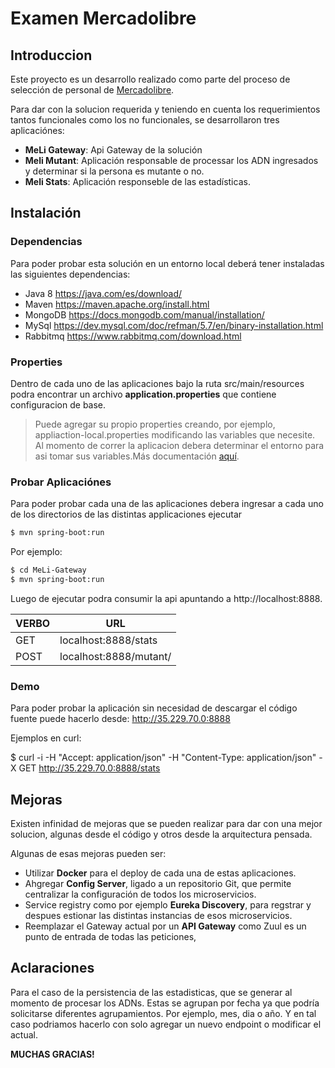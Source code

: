 # Examen Mercadolibre 

## Introduccion
Este proyecto es un desarrollo realizado como parte del proceso de selección de personal de [Mercadolibre](http://mercadolibre.com).

Para dar con la solucion requerida y teniendo en cuenta los requerimientos tantos funcionales como los no funcionales, se desarrollaron tres aplicaciónes:

  - **MeLi Gateway**: Api Gateway de la solución
  - **Meli Mutant**: Aplicación responsable de processar los ADN ingresados y determinar si la persona es mutante o no.
  - **Meli Stats**: Aplicación responseble de las estadísticas.  



## Instalación 
###  Dependencias
Para poder probar esta solución en un entorno local deberá tener instaladas las siguientes dependencias:

  - Java 8 https://java.com/es/download/
  - Maven https://maven.apache.org/install.html
  - MongoDB https://docs.mongodb.com/manual/installation/
  - MySql  https://dev.mysql.com/doc/refman/5.7/en/binary-installation.html
  - Rabbitmq  https://www.rabbitmq.com/download.html
  
 ### Properties 
Dentro de cada uno de las aplicaciones bajo la ruta src/main/resources podra encontrar un archivo **application.properties** que contiene configuracion de base. 

>  Puede agregar su propio properties creando, por ejemplo, appliaction-local.properties modificando las variables que necesite. Al momento de correr la aplicacion debera determinar el entorno para asi tomar sus variables.Más documentación     [aquí](https://docs.spring.io/spring-boot/docs/current/reference/html/howto-properties-and-configuration.html).

### Probar Aplicaciónes
Para poder probar cada una de las aplicaciones debera ingresar a cada uno de los directorios de las distintas applicaciones ejecutar 

```sh
$ mvn spring-boot:run
```

Por ejemplo:
```sh
$ cd MeLi-Gateway
$ mvn spring-boot:run
```
Luego de ejecutar podra consumir la api apuntando a http://localhost:8888. 

| VERBO | URL                    |
|-------| -----------------------| 
| GET   | localhost:8888/stats   |
| POST  | localhost:8888/mutant/ |

### Demo
Para poder probar la aplicación sin necesidad de descargar el código fuente puede hacerlo desde: http://35.229.70.0:8888

Ejemplos en curl:

$ curl -i -H "Accept: application/json" -H "Content-Type: application/json" -X GET http://35.229.70.0:8888/stats

## Mejoras
Existen infinidad de mejoras que se pueden realizar para dar con una mejor solucion, algunas desde el código y otros desde la arquitectura pensada.

Algunas de esas mejoras pueden ser:
-   Utilizar **Docker** para el deploy de cada una de estas aplicaciones.
-   Ahgregar **Config Server**, ligado a un repositorio Git, que permite centralizar  la configuración de todos los microservicios. 
-   Service registry como por ejemplo **Eureka Discovery**, para regstrar y despues estionar las distintas instancias de esos microservicios.
-   Reemplazar el Gateway actual por un **API Gateway** como Zuul es un punto de entrada de todas las peticiones, 


## Aclaraciones

Para el caso de la persistencia de las estadisticas, que se generar al momento de procesar los ADNs. Estas se agrupan por fecha ya que podría solicitarse diferentes agrupamientos. Por ejemplo, mes, dia o año. Y en tal caso podriamos hacerlo con solo agregar un nuevo endpoint o modificar el actual.

**MUCHAS GRACIAS!**

